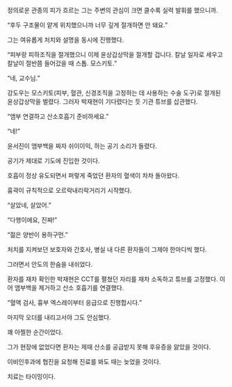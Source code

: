 정의로운 관종의 피가 흐르는 그는 주변의 관심이 크면 클수록 실력 발휘를 했으니까.

“후두 구조물이 얕게 위치했으니까 너무 깊게 절개하면 안 돼요.”

그는 여유롭게 처치와 설명을 동시에 진행했다.

“피부랑 피하조직을 절개했으니 이제 윤상갑상막을 절개할 겁니다. 칼날 일자로 세우고 칼날이 절반쯤 들어갔을 때 스톱. 모스키토.”

“네, 교수님.”

강도우는 모스키토(피부, 혈관, 신경조직을 고정하는 데 사용하는 수술 도구)로 절개된 윤상갑상막을 벌렸다. 그러자 박재현이 기다렸다는 듯 기관 튜브를 삽관했다.

“앰부 연결하고 산소호흡기 준비하세요.”

“네!”

윤서진이 앰부백을 짜자 쉬이이익, 하는 공기 소리가 들렸다.

공기가 제대로 기도에 진입한 것이다.

호흡이 정상 유도되면서 퍼렇게 죽었던 환자의 혈색이 차차 돌아왔다.

흉곽이 규칙적으로 오르락내리락거리기 시작했다.

“살았네, 살았어.”

“다행이에요, 진짜!”

“젊은 양반이 용하구먼.”

처치를 지켜보던 보호자와 간호사, 병실 내 다른 환자들이 그제야 한마디씩 했다.

그러면서 안도의 한숨을 내쉬었다.

환자를 재차 확인한 박재현은 CCT를 펼쳤던 자리를 재차 소독하고 튜브를 고정했다. 이어 앰부백을 제거하고 산소 호흡기를 연결했다.

“혈액 검사, 흉부 엑스레이부터 응급으로 진행합시다.”

마지막 오더를 내리고서야 그도 안심했다.

꽤 아찔한 순간이었다.

그가 현장에 없었다면 환자는 제때 산소를 공급받지 못해 후유증을 앓았을 것이다.

이비인후과에 협진을 요청해 진료를 봐도 때는 늦었을 것이다.

치료는 타이밍이다.